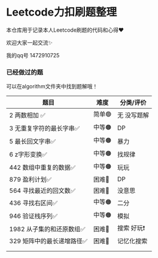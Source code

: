 # Leetcode力扣刷题整理


本仓库用于记录本人Leetcode刷题的代码和心得❤

欢迎大家一起交流✨

我的qq号 1472910725



### 已经做过的题

可以在algorithm文件夹中找到题解哦！

| 题目                      | 难度  | 分类/评价   |
| ------------------------- | ----- | ----------- |
| 2 两数相加 ✅              | 简单🟢 | 无 没写题解 |
| 3 无重复字符的最长字串✅   | 中等🟠 | DP          |
| 5 最长回文字串✅           | 中等🟠 | 暴力        |
| 6 z字形变换✅              | 中等🟠 | 找规律      |
| 442 数组中重复的数据✅     | 中等🟠 | 玩玩        |
| 879 盈利计划✅             | 困难🔴 | DP          |
| 564 寻找最近的回文数✅     | 困难🔴 | 没意思      |
| 436 寻找右区间✅           | 中等🟠 | 二分        |
| 946 验证栈序列✅           | 中等🟠 | 模拟        |
| 1982 从子集的和还原数组✅  | 困难🔴 | 搜索 好玩❗  |
| 329 矩阵中的最长递增路径✅ | 困难🔴 | 记忆化搜索  |
|                           |       |             |
|                           |       |             |



